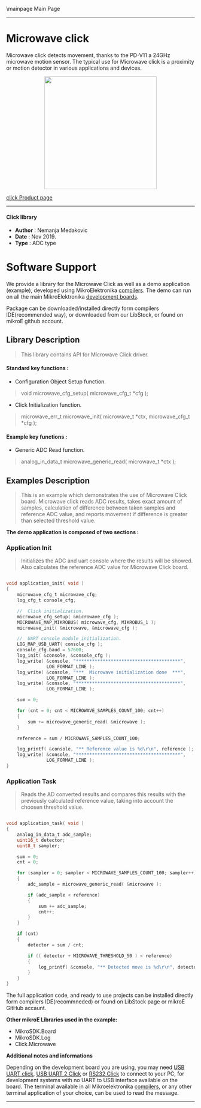 \mainpage Main Page

 

---
# Microwave click

Microwave click detects movement, thanks to the PD-V11 a 24GHz microwave motion sensor.
The typical use for Microwave click is a proximity or motion detector in various applications and devices.

<p align="center">
  <img src="https://download.mikroe.com/images/click_for_ide/microwave_click.png" height=300px>
</p>

[click Product page](<https://www.mikroe.com/microwave-click>)

---


#### Click library

- **Author**        : Nemanja Medakovic
- **Date**          : Nov 2019.
- **Type**          : ADC type


# Software Support

We provide a library for the Microwave Click 
as well as a demo application (example), developed using MikroElektronika 
[compilers](https://shop.mikroe.com/compilers).
The demo can run on all the main MikroElektronika [development boards](https://shop.mikroe.com/development-boards).

Package can be downloaded/installed directly form compilers IDE(recommended way), or downloaded from our LibStock, or found on mikroE github account.

## Library Description

> This library contains API for Microwave Click driver.

#### Standard key functions :

- Configuration Object Setup function.
> void microwave_cfg_setup( microwave_cfg_t *cfg );
 
- Click Initialization function.
> microwave_err_t microwave_init( microwave_t *ctx, microwave_cfg_t *cfg );

#### Example key functions :

- Generic ADC Read function.
> analog_in_data_t microwave_generic_read( microwave_t *ctx );

## Examples Description

>
> This is an example which demonstrates the use of Microwave Click board.
> Microwave click reads ADC results, takes exact amount of samples,
> calculation of difference between taken samples and reference ADC value, and
> reports movement if difference is greater than selected threshold value.
>

**The demo application is composed of two sections :**

### Application Init

>
> Initializes the ADC and uart console where the results will be showed.
> Also calculates the reference ADC value for Microwave Click board.
>

```c

void application_init( void )
{
    microwave_cfg_t microwave_cfg;
    log_cfg_t console_cfg;

    //  Click initialization.
    microwave_cfg_setup( &microwave_cfg );
    MICROWAVE_MAP_MIKROBUS( microwave_cfg, MIKROBUS_1 );
    microwave_init( &microwave, &microwave_cfg );

    //  UART console module initialization.
    LOG_MAP_USB_UART( console_cfg );
    console_cfg.baud = 57600;
    log_init( &console, &console_cfg );
    log_write( &console, "***************************************",
               LOG_FORMAT_LINE );
    log_write( &console, "***  Microwave initialization done  ***",
               LOG_FORMAT_LINE );
    log_write( &console, "***************************************",
               LOG_FORMAT_LINE );

    sum = 0;

    for (cnt = 0; cnt < MICROWAVE_SAMPLES_COUNT_100; cnt++)
    {
        sum += microwave_generic_read( &microwave );
    }

    reference = sum / MICROWAVE_SAMPLES_COUNT_100;

    log_printf( &console, "** Reference value is %d\r\n", reference );
    log_write( &console, "***************************************",
               LOG_FORMAT_LINE );
}

```

### Application Task

>
> Reads the AD converted results and compares this results with the previously
> calculated reference value, taking into account the choosen threshold value.
>

```c

void application_task( void )
{
    analog_in_data_t adc_sample;
    uint16_t detector;
    uint8_t sampler;

    sum = 0;
    cnt = 0;

    for (sampler = 0; sampler < MICROWAVE_SAMPLES_COUNT_100; sampler++)
    {
        adc_sample = microwave_generic_read( &microwave );

        if (adc_sample < reference)
        {
            sum += adc_sample;
            cnt++;
        }
    }

    if (cnt)
    {
        detector = sum / cnt;

        if (( detector + MICROWAVE_THRESHOLD_50 ) < reference)
        {
            log_printf( &console, "** Detected move is %d\r\n", detector );
        }
    }
}

```

The full application code, and ready to use projects can be  installed directly form compilers IDE(recommneded) or found on LibStock page or mikroE GitHub accaunt.

**Other mikroE Libraries used in the example:**

- MikroSDK.Board
- MikroSDK.Log
- Click.Microwave

**Additional notes and informations**

Depending on the development board you are using, you may need 
[USB UART click](https://shop.mikroe.com/usb-uart-click), 
[USB UART 2 Click](https://shop.mikroe.com/usb-uart-2-click) or 
[RS232 Click](https://shop.mikroe.com/rs232-click) to connect to your PC, for 
development systems with no UART to USB interface available on the board. The 
terminal available in all Mikroelektronika 
[compilers](https://shop.mikroe.com/compilers), or any other terminal application 
of your choice, can be used to read the message.



---
